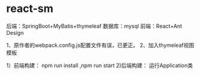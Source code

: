 # react-sm
后端：SpringBoot+MyBatis+thymeleaf
数据库：mysql
前端：React+Ant Design

1、原作者的webpack.config.js配置文件有误，已更正。
2、加入thymeleaf视图模板


1）前端构建： npm run install  ,npm run start
2)后端构建： 运行Application类
